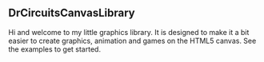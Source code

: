## DrCircuitsCanvasLibrary
Hi and welcome to my little graphics library. It is designed to make it a bit easier to create graphics, animation and games on the HTML5 canvas.
See the examples to get started.

